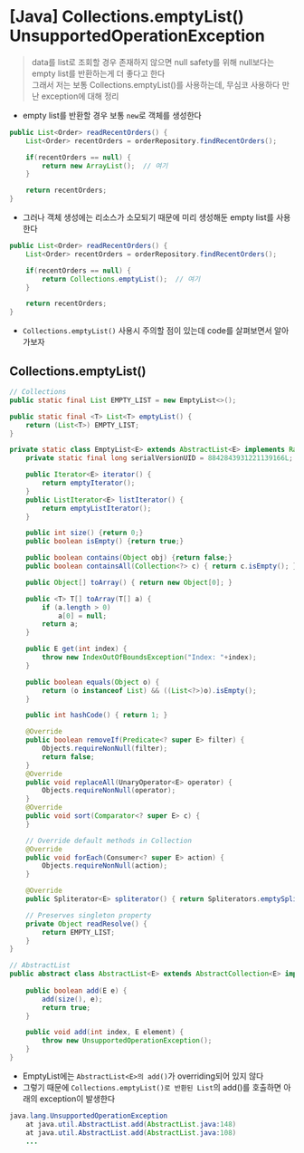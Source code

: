 # [Java] Collections.emptyList() UnsupportedOperationException
> data를 list로 조회할 경우 존재하지 않으면 null safety를 위해 null보다는 empty list를 반환하는게 더 좋다고 한다  
> 그래서 저는 보통 Collections.emptyList()를 사용하는데, 무심코 사용하다 만난 exception에 대해 정리


* empty list를 반환할 경우 보통 `new`로 객체를 생성한다
```java
public List<Order> readRecentOrders() {
    List<Order> recentOrders = orderRepository.findRecentOrders();

    if(recentOrders == null) {
        return new ArrayList();  // 여기
    }

    return recentOrders;
}
```
* 그러나 객체 생성에는 리소스가 소모되기 때문에 미리 생성해둔 empty list를 사용한다

```java
public List<Order> readRecentOrders() {
    List<Order> recentOrders = orderRepository.findRecentOrders();

    if(recentOrders == null) {
        return Collections.emptyList();  // 여기
    }

    return recentOrders;
}
```
* `Collections.emptyList()` 사용시 주의할 점이 있는데 code를 살펴보면서 알아가보자


## Collections.emptyList()
```java
// Collections
public static final List EMPTY_LIST = new EmptyList<>();

public static final <T> List<T> emptyList() {
    return (List<T>) EMPTY_LIST;
}

private static class EmptyList<E> extends AbstractList<E> implements RandomAccess, Serializable {
    private static final long serialVersionUID = 8842843931221139166L;

    public Iterator<E> iterator() {
        return emptyIterator();
    }
    public ListIterator<E> listIterator() {
        return emptyListIterator();
    }

    public int size() {return 0;}
    public boolean isEmpty() {return true;}

    public boolean contains(Object obj) {return false;}
    public boolean containsAll(Collection<?> c) { return c.isEmpty(); }

    public Object[] toArray() { return new Object[0]; }

    public <T> T[] toArray(T[] a) {
        if (a.length > 0)
            a[0] = null;
        return a;
    }

    public E get(int index) {
        throw new IndexOutOfBoundsException("Index: "+index);
    }

    public boolean equals(Object o) {
        return (o instanceof List) && ((List<?>)o).isEmpty();
    }

    public int hashCode() { return 1; }

    @Override
    public boolean removeIf(Predicate<? super E> filter) {
        Objects.requireNonNull(filter);
        return false;
    }
    @Override
    public void replaceAll(UnaryOperator<E> operator) {
        Objects.requireNonNull(operator);
    }
    @Override
    public void sort(Comparator<? super E> c) {
    }

    // Override default methods in Collection
    @Override
    public void forEach(Consumer<? super E> action) {
        Objects.requireNonNull(action);
    }

    @Override
    public Spliterator<E> spliterator() { return Spliterators.emptySpliterator(); }

    // Preserves singleton property
    private Object readResolve() {
        return EMPTY_LIST;
    }
}

// AbstractList
public abstract class AbstractList<E> extends AbstractCollection<E> implements List<E> {
    
    public boolean add(E e) {
        add(size(), e);
        return true;
    }

    public void add(int index, E element) {
        throw new UnsupportedOperationException();
    }
}
```
* EmptyList에는 `AbstractList<E>의 add()`가 overriding되어 있지 않다
* 그렇기 때문에 `Collections.emptyList()로 반환된 List`의 add()를 호출하면 아래의 exception이 발생한다

```java
java.lang.UnsupportedOperationException
	at java.util.AbstractList.add(AbstractList.java:148)
	at java.util.AbstractList.add(AbstractList.java:108)
    ...
```
